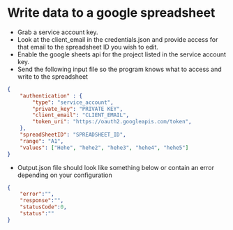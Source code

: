 # Write data to a google spreadsheet

- Grab a service account key.
- Look at the client_email in the credentials.json and provide access for that email to the spreadsheet ID you wish to edit.
- Enable the google sheets api for the project listed in the service account key.
- Send the following input file so the program knows what to access and write to the spreadsheet

```json
{
    "authentication" : {
        "type": "service_account",
        "private_key": "PRIVATE KEY",
        "client_email": "CLIENT_EMAIL",
        "token_uri": "https://oauth2.googleapis.com/token",
    },
    "spreadSheetID": "SPREADSHEET_ID",
    "range": "A1",
    "values": ["Hehe", "hehe2", "hehe3", "hehe4", "hehe5"]
}
```

- Output.json file should look like something below or contain an error depending on your configuration

```json
{
    "error":"",
    "response":"",
    "statusCode":0,
    "status":""
}
```